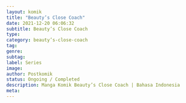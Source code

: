 ```yaml
---
layout: komik
title: "Beauty’s Close Coach"
date: 2021-12-20 06:06:32
subtitle: Beauty’s Close Coach
type: 
category: beauty’s-close-coach
tag: 
genre: 
subtag: 
label: Series
image: 
author: Postkomik
status: Ongoing / Completed
description: Manga Komik Beauty’s Close Coach | Bahasa Indonesia
meta: 
---
```

